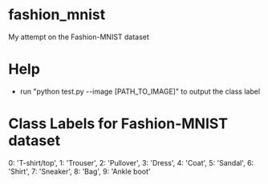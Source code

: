 # fashion_mnist
My attempt on the Fashion-MNIST dataset

# Help
- run "python test.py --image [PATH_TO_IMAGE]" to output the class label

# Class Labels for Fashion-MNIST dataset
0: 'T-shirt/top',
1: 'Trouser',
2: 'Pullover',
3: 'Dress',
4: 'Coat',
5: 'Sandal',
6: 'Shirt',
7: 'Sneaker',
8: 'Bag',
9: 'Ankle boot'
